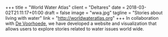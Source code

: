 +++
title = "World Water Atlas"
client = "Deltares"
date = 2018-03-02T21:11:17+01:00
draft = false
image = "wwa.jpg"
tagline = "Stories about living with water"
link = "http://worldwateratlas.org"
+++
In collaboration with [De Voorhoede](https://www.voorhoede.nl/en/), we have developed a website and visualization that allows users to explore stories related to water issues world wide. 